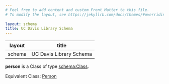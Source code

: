 ```yaml
---
# Feel free to add content and custom Front Matter to this file.
# To modify the layout, see https://jekyllrb.com/docs/themes/#overriding-theme-defaults
        
layout: schema
title: UC Davis Library Schema
---
```

| layout| title |
| ------------- |:-------------:|
| schema     | UC Davis Library Schema     |

**person** is a Class of type [schema:Class](http://schema.org/Class). <br /> 

Equivalent Class: [Person](http://vivoweb.org/ontology/core#Person)<br /> 
